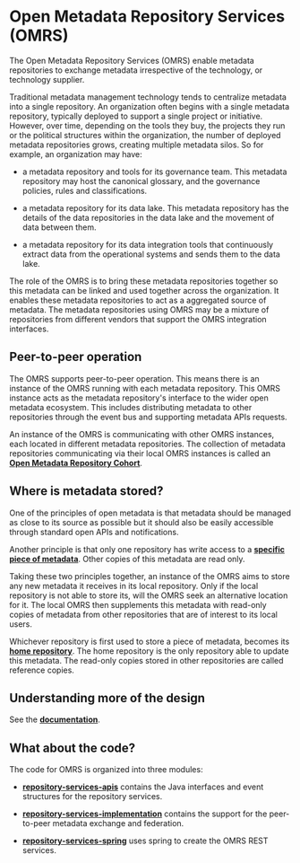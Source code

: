 <!-- SPDX-License-Identifier: Apache-2.0 -->

# Open Metadata Repository Services (OMRS)

The Open Metadata Repository Services (OMRS) enable metadata repositories to exchange metadata
irrespective of the technology, or technology supplier.

Traditional metadata management technology tends to centralize metadata into a single repository.
An organization often begins with a single metadata repository, typically deployed to support a
single project or initiative.
However, over time, depending on the tools they buy, the projects they run or the political structures
within the organization, the number of deployed metadata repositories grows, creating multiple metadata silos.
So for example, an organization may have:

* a metadata repository and tools for its governance team.
This metadata repository may host the canonical glossary, and the governance policies, rules and classifications.

* a metadata repository for its data lake.
This metadata repository has the details of the data repositories in the data lake and the
movement of data between them.

* a metadata repository for its data integration tools that continuously extract data
from the operational systems and sends them to the data lake.

The role of the OMRS is to bring these metadata repositories together so this metadata can be linked
and used together across the organization.
It enables these metadata repositories to act as a aggregated source of metadata.
The metadata repositories using OMRS may be a mixture of repositories from different
vendors that support the OMRS integration interfaces.

## Peer-to-peer operation

The OMRS supports peer-to-peer operation.  This means there is an instance of the OMRS
running with each metadata repository.
This OMRS instance acts as the metadata repository's interface
to the wider open metadata ecosystem.  This includes distributing metadata to other
repositories through the event bus and supporting metadata APIs requests.

An instance of the OMRS is communicating with other OMRS instances, each located in different
metadata repositories.  The collection of metadata repositories communicating via
their local OMRS instances is called
an **[Open Metadata Repository Cohort](docs/open-metadata-repository-cohort.md)**.


## Where is metadata stored?

One of the principles of open metadata is that metadata should be managed
as close to its source as possible but it should also be easily accessible
through standard open APIs and notifications.

Another principle is that only one repository has write access to a **[specific piece of
metadata](docs/metadata-instances.md)**.  Other copies of this metadata are read only.

Taking these two principles together, an instance of the OMRS aims to store any new metadata
it receives in its local repository.
Only if the local repository is not able to store its, will the OMRS seek an alternative
location for it.  The local OMRS then supplements this metadata with read-only copies of
metadata from other repositories that are of interest to its local users.

Whichever repository is first used to store a piece of metadata, becomes 
its **[home repository](docs/home-metadata-repositories.md)**.
The home repository is the only repository able to update this metadata.
The read-only copies stored in other repositories are called reference copies.

## Understanding more of the design

See the **[documentation](docs/README.md)**.

## What about the code?

The code for OMRS is organized into three modules:

* **[repository-services-apis](repository-services-apis)** contains the Java interfaces and
event structures for the repository services.

* **[repository-services-implementation](repository-services-implementation)** contains the
support for the peer-to-peer metadata exchange and federation.

* **[repository-services-spring](repository-services-spring)** uses spring to create the OMRS REST services.